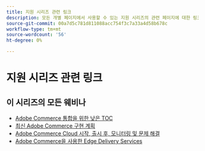 ```yaml
---
title: 지원 시리즈 관련 링크
description: 모든 개별 페이지에서 사용할 수 있는 지원 시리즈의 관련 페이지에 대한 링크
source-git-commit: 00a7d5c781d811088acc754f3c7a33a4d58b678c
workflow-type: tm+mt
source-wordcount: '56'
ht-degree: 0%

---
```


# 지원 시리즈 관련 링크

## 이 시리즈의 모든 웨비나

* [Adobe Commerce 통합을 위한 낮은 TOC](../enablement-series/lower-total-cost-of-owership-commerce-integrations.md)
* [최신 Adobe Commerce 구현 계획](../enablement-series/planning-the-modern-adobe-commerce-implementation.md)
* [Adobe Commerce Cloud 시작, 출시 후, 모니터링 및 문제 해결](../enablement-series/launch-post-launch-monitoring-and-troubleshooting.md)
* [Adobe Commerce을 사용한 Edge Delivery Services](../enablement-series/edge-delivery-services-with-adobe-commerce.md)

